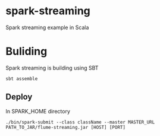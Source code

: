 # spark-streaming

Spark streaming example in Scala

# Buliding 
Spark streaming is building using SBT
    
    sbt assemble
    
## Deploy 
In SPARK_HOME directory

    ./bin/spark-submit --class className --master MASTER_URL PATH_TO_JAR/flume-streaming.jar [HOST] [PORT]



